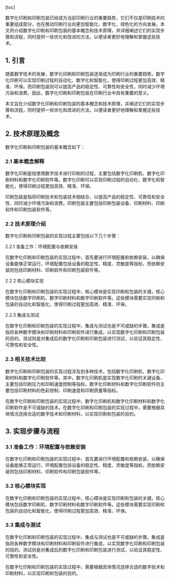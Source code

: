 
[toc]                    
                
                
数字化印刷和印刷包装已经成为当前印刷行业的重要趋势，它们不仅是印刷技术的重要组成部分，也在推动印刷行业向更加智能化、数字化、绿色化的方向发展。本文将介绍数字化印刷和印刷包装的基本概念和技术原理，并详细阐述它们的实现步骤和流程，同时提供一些优化和改进的方法，以便读者更好地理解和掌握这些技术。

## 1. 引言

随着数字技术的发展，数字化印刷和印刷包装逐渐成为印刷行业的重要趋势。数字化印刷可以实现印刷过程的自动化、数字化和智能化，使得印刷过程更加高效、精准、环保。而印刷包装则可以提高产品的稳定性、可靠性和安全性，同时减少环境污染和浪费。因此，数字化印刷和印刷包装在印刷行业中具有重要的意义。

本文旨在介绍数字化印刷和印刷包装的基本概念和技术原理，并阐述它们的实现步骤和流程，同时提供一些优化和改进的方法，以便读者更好地理解和掌握这些技术。

## 2. 技术原理及概念

数字化印刷和印刷包装的基本概念如下：

### 2.1 基本概念解释

数字化印刷是指使用数字技术进行印刷的过程，主要包括数字化印刷机、数字化印刷材料和数字化印刷软件等。数字化印刷可以实现印刷过程的自动化、数字化和智能化，使得印刷过程更加高效、精准、环保。

印刷包装是指将印刷技术和包装技术相结合，以提高产品的稳定性、可靠性和安全性，同时减少环境污染和浪费。印刷包装主要包括印刷包装设备、印刷材料、印刷软件和印刷包装软件等。

### 2.2 技术原理介绍

数字化印刷和印刷包装的实现过程主要包括以下几个步骤：

2.2.1 准备工作：环境配置与依赖安装

在数字化印刷和印刷包装的实现过程中，首先要进行环境配置和依赖安装，以确保设备能够正常运行。环境配置包括设备的稳定性、精度、灵敏度等指标，而依赖安装则包括印刷材料、印刷软件和印刷包装软件等。

2.2.2 核心模块实现

在数字化印刷和印刷包装的实现过程中，核心模块是实现印刷和包装的关键。核心模块包括数字印刷机、数字印刷材料和数字印刷软件等。这些模块需要实现印刷和包装的自动化和智能化，使得印刷过程更加高效、精准、环保。

2.2.3 集成与测试

在数字化印刷和印刷包装的实现过程中，集成与测试也是不可或缺的步骤。集成是指将各种数字模块和印刷材料和印刷软件进行集成，以实现数字化印刷和印刷包装的目的。测试则是对集成后的数字化印刷和印刷包装进行测试，以验证其稳定性、可靠性和安全性。

### 2.3 相关技术比较

数字化印刷和印刷包装的实现过程涉及到多种技术，包括数字化印刷机、数字化印刷材料和数字化印刷软件等。其中，数字化印刷机是实现数字化印刷的关键设备，主要包括印刷压力和印刷速度控制等指标。数字化印刷材料和数字化印刷软件则主要包括印刷材料的色彩控制、印刷速度和印刷质量等指标。

在数字化印刷和印刷包装的实现过程中，数字化印刷机和数字化印刷材料和数字化印刷软件是不可或缺的技术。在数字化印刷和印刷包装的实现过程中，需要根据具体情况选择合适的数字技术和印刷材料，以实现印刷和包装的目的。

## 3. 实现步骤与流程

### 3.1 准备工作：环境配置与依赖安装

在数字化印刷和印刷包装的实现过程中，首先要进行环境配置和依赖安装，以确保设备能够正常运行。环境配置包括设备的稳定性、精度、灵敏度等指标，而依赖安装则包括印刷材料、印刷软件和印刷包装软件等。

### 3.2 核心模块实现

在数字化印刷和印刷包装的实现过程中，核心模块是实现印刷和包装的关键。核心模块包括数字印刷机、数字印刷材料和数字印刷软件等。这些模块需要实现印刷和包装的自动化和智能化，使得印刷过程更加高效、精准、环保。

### 3.3 集成与测试

在数字化印刷和印刷包装的实现过程中，集成与测试也是不可或缺的步骤。集成是指将各种数字模块和印刷材料和印刷软件进行集成，以实现数字化印刷和印刷包装的目的。测试则是对集成后的数字化印刷和印刷包装进行测试，以验证其稳定性、可靠性和安全性。

在数字化印刷和印刷包装的实现过程中，需要根据具体情况选择合适的数字技术和印刷材料，以实现印刷和包装的目的。

